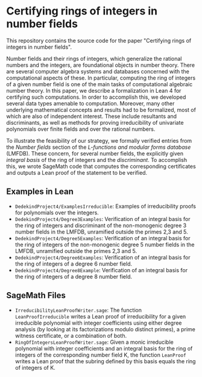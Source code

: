 # Certifying rings of integers in number fields
This repository contains the source code for the paper "Certifying rings of integers in number fields". 

Number fields and their rings of integers, which generalize the rational numbers and the integers, are foundational objects in number theory. 
There are several computer algebra systems and databases concerned with the computational aspects of these.
In particular, computing the ring of integers of a given number field is one of the main tasks of computational algebraic number theory. 
In this paper, we describe a formalization in Lean 4 for certifying such computations. 
In order to accomplish this, we developed several data types amenable to computation.
Moreover, many other underlying mathematical concepts and results had to be formalized, most of which are also of independent interest.
These include resultants and discriminants, as well as methods for proving irreducibility of univariate polynomials over finite fields and over the rational numbers.

To illustrate the feasibility of our strategy, we formally verified entries from the *Number fields* section of the *L-functions and modular forms database* (LMFDB).
These concern, for several number fields, the explicitly given *integral basis* of the ring of integers and the *discriminant*.
To accomplish this, we wrote SageMath code that computes the corresponding certificates and outputs a Lean proof of the statement to be verified. 

## Examples in Lean
- `DedekindProject4/ExamplesIrreducible`: Examples of irreducibility proofs for polynomials over the integers. 
- `DedekindProject4/Degree3Examples`: Verification of an integral basis for the ring of integers and discriminant of the non-monogenic degree 3 number fields in the LMFDB, unramified outside the primes 2,3 and 5.
- `DedekindProject4/Degree5Examples`: Verification of an integral basis for the ring of integers of the non-monogenic degree 5 number fields in the LMFDB, unramified outside the primes 2,3 and 5.
- `DedekindProject4/Degree6Examples`: Verification of an integral basis for the ring of integers of a degree 6 number field.  
- `DedekindProject4/Degree8Example`: Verification of an integral basis for the ring of integers of a degree 8 number field.

## SageMath Files 
- `IrreducibilityLeanProofWriter.sage`: The function `LeanProofIrreducible` writes a Lean proof of irreducibility
for a given irreducible polynomial with integer coefficients using either degree analysis (by looking at its factorizations modulo distinct primes), a prime
witness certificate, or a combination of both.
- `RingOfIntegersLeanProofWriter.sage`: Given a monic irreducible polynomial with integer coefficients and an integral basis for the ring of integers of the corresponding number field K,
the function `LeanProof` writes a Lean proof that the subring defined by this basis equals the ring of integers of K.

 

